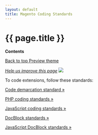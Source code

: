 ```yaml
---
layout: default
title: Magento Coding Standards
---
```


<div class="container bs-docs-container">
   <div class="row">
      <div class="jumbotron">
         <h1 class="api1" id="coding-standardss">{{ page.title }}</h1>
      </div>
      <div class="col-xs-3">
         <p><b>Contents</b></p>
         <div style="" id="category" class="bs-docs-sidebar hidden-print hidden-xs hidden-sm affix-top" role="complementary">
         </div>
         <a class="back-to-top" href="#top">
         Back to top
         </a>
         <a href="#" class="bs-docs-theme-toggle">
         Preview theme
         </a>
      </div>
      <div class="col-xs-9" role="main">
         <div class="bs-docs-section">
            <p><a href="{{ site.githuburl }}coding-standardss/coding-standardss.md" target="_blank"><em>Help us improve this page</em></a>&nbsp;<img src="{{ site.baseurl }}common/images/newWindow.gif"/></p>
            <p>To code extensions, follow these standards:</p>
            <dl>
             <dt>
                  <p><a type="button" class="btn btn-info btn-lg active" href="{{ site.gdeurl }}coding-standards/code-demarc-standards.html">Code demarcation standard &raquo;</a></p>
               </dt>
               <dt>
                    <p><a type="button" class="btn btn-info btn-lg active" href="{{ site.gdeurl }}coding-standards/php-coding-standards.html">PHP coding standards &raquo;</a></p>
               </dt>
               <dt>
                  <p><a type="button" class="btn btn-info btn-lg active" href="{{ site.gdeurl }}coding-standards/js-coding-standards.html">JavaScript coding standards &raquo;</a></p>
               </dt>
               <dt>
                  <p><a type="button" class="btn btn-info btn-lg active" href="{{ site.gdeurl }}coding-standards/docblock-standards.html">DocBlock standards &raquo;</a></p>
               </dt>
                <dt>
                  <p><a type="button" class="btn btn-info btn-lg active" href="{{ site.gdeurl }}coding-standards/js-docblock-standards.html">JavaScript DocBlock standards &raquo;</a></p>
               </dt>
            </dl>
         </div>
      </div>
   </div>
</div>




